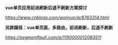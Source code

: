 **vue单页应用前进刷新后退不刷新方案探讨**

*https://www.cnblogs.com/wonyun/p/8763314.html*



**另辟蹊径：vue单页面，多路由，前进刷新，后退不刷新**

*https://segmentfault.com/a/1190000012083511*


